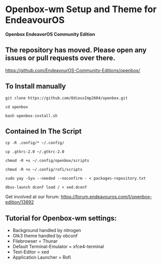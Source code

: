 # Openbox-wm Setup and Theme for EndeavourOS

**Openbox EndeavorOS Community Edition**

## The repository has moved. Please open any issues or pull requests over there. 

https://github.com/EndeavourOS-Community-Editions/openbox/

## To Install manually

    git clone https://github.com/OdiousImp2604/openbox.git

    cd openbox

    bash openbox-install.sh

## Contained In The Script

    cp -R .config/* ~/.config/
    
    cp .gtkrc-2.0 ~/.gtkrc-2.0

    chmod -R +x ~/.config/openbox/scripts

    chmod -R +x ~/.config/rofi/scripts
    
    sudo yay -Syu --needed --noconfirm - < packages-repository.txt

    dbus-launch dconf load / < xed.dconf

Get involved at our forum: https://forum.endeavouros.com/t/openbox-edition/13692


## Tutorial for Openbox-wm settings:

  -  Background handled by nitrogen
  -  Gtk3 theme handled by obconf
  -  Filebrowser = Thunar
  -  Default Terminal-Emulator = xfce4-terminal
  -  Text-Editor = xed
  -  Application Launcher = Rofi

